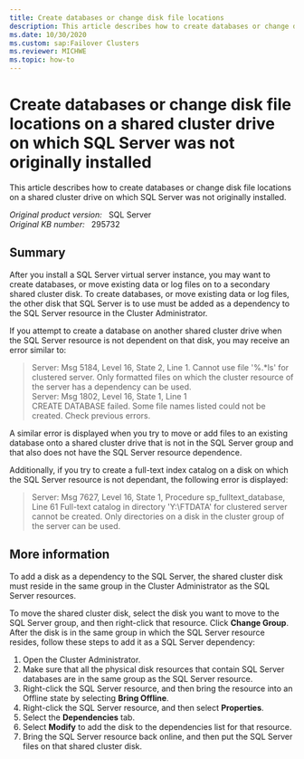 ```yaml
---
title: Create databases or change disk file locations
description: This article describes how to create databases or change disk file locations on a shared cluster drive on which SQL Server was not originally installed.
ms.date: 10/30/2020
ms.custom: sap:Failover Clusters
ms.reviewer: MICHWE
ms.topic: how-to
---
```

# Create databases or change disk file locations on a shared cluster drive on which SQL Server was not originally installed

This article describes how to create databases or change disk file locations on a shared cluster drive on which SQL Server was not originally installed.

_Original product version:_ &nbsp; SQL Server  
_Original KB number:_ &nbsp; 295732

## Summary

After you install a SQL Server virtual server instance, you may want to create databases, or move existing data or log files on to a secondary shared cluster disk. To create databases, or move existing data or log files, the other disk that SQL Server is to use must be added as a dependency to the SQL Server resource in the Cluster Administrator.

If you attempt to create a database on another shared cluster drive when the SQL Server resource is not dependent on that disk, you may receive an error similar to:

> Server: Msg 5184, Level 16, State 2, Line 1. Cannot use file '%.*ls' for clustered server. Only formatted files on which the cluster resource of the server has a dependency can be used.  
Server: Msg 1802, Level 16, State 1, Line 1  
CREATE DATABASE failed. Some file names listed could not be created. Check previous errors.

A similar error is displayed when you try to move or add files to an existing database onto a shared cluster drive that is not in the SQL Server group and that also does not have the SQL Server resource dependence.

Additionally, if you try to create a full-text index catalog on a disk on which the SQL Server resource is not dependant, the following error is displayed:

> Server: Msg 7627, Level 16, State 1, Procedure sp_fulltext_database, Line 61 Full-text catalog in directory 'Y:\FTDATA' for clustered server cannot be created. Only directories on a disk in the cluster group of the server can be used.

## More information

To add a disk as a dependency to the SQL Server, the shared cluster disk must reside in the same group in the Cluster Administrator as the SQL Server resources.

To move the shared cluster disk, select the disk you want to move to the SQL Server group, and then right-click that resource. Click **Change Group**. After the disk is in the same group in which the SQL Server resource resides, follow these steps to add it as a SQL Server dependency:

1. Open the Cluster Administrator.
2. Make sure that all the physical disk resources that contain SQL Server databases are in the same group as the SQL Server resource.
3. Right-click the SQL Server resource, and then bring the resource into an Offline state by selecting **Bring Offline**.
4. Right-click the SQL Server resource, and then select **Properties**.
5. Select the **Dependencies** tab.
6. Select **Modify** to add the disk to the dependencies list for that resource.
7. Bring the SQL Server resource back online, and then put the SQL Server files on that shared cluster disk.
